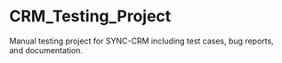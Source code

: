 # CRM_Testing_Project
Manual testing project for SYNC-CRM including test cases, bug reports, and documentation.
